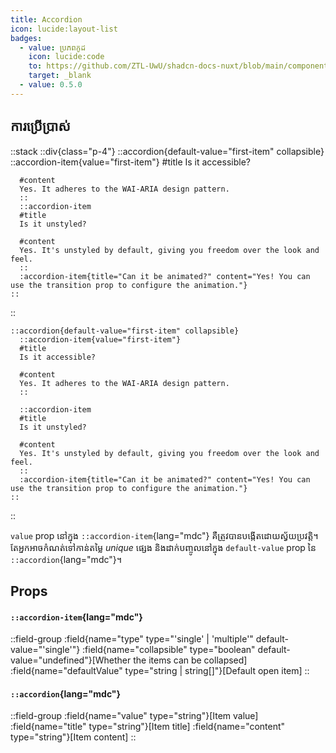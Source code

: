 ```yaml
---
title: Accordion
icon: lucide:layout-list
badges:
  - value: ប្រភពកូដ
    icon: lucide:code
    to: https://github.com/ZTL-UwU/shadcn-docs-nuxt/blob/main/components/content/Accordion.vue
    target: _blank
  - value: 0.5.0
---
```


## ការប្រើប្រាស់

::stack
  ::div{class="p-4"}
    ::accordion{default-value="first-item" collapsible}
      ::accordion-item{value="first-item"}
      #title
      Is it accessible?

      #content
      Yes. It adheres to the WAI-ARIA design pattern.
      ::
      ::accordion-item
      #title
      Is it unstyled?

      #content
      Yes. It's unstyled by default, giving you freedom over the look and feel.
      ::
      :accordion-item{title="Can it be animated?" content="Yes! You can use the transition prop to configure the animation."}
    ::
  ::
  ```mdc
  ::accordion{default-value="first-item" collapsible}
    ::accordion-item{value="first-item"}
    #title
    Is it accessible?

    #content
    Yes. It adheres to the WAI-ARIA design pattern.
    ::

    ::accordion-item
    #title
    Is it unstyled?

    #content
    Yes. It's unstyled by default, giving you freedom over the look and feel.
    ::
    :accordion-item{title="Can it be animated?" content="Yes! You can use the transition prop to configure the animation."}
  ::
  ```
::

`value` prop នៅក្នុង `::accordion-item`{lang="mdc"} គឺត្រូវបានបង្កើតដោយស្វ័យប្រវត្តិ។ តែអ្នកអាចកំណត់ទៅកាន់តម្លៃ _unique_ ផ្សេង និងដាក់បញ្ចូលនៅក្នុង `default-value` prop នៃ `::accordion`{lang="mdc"}។

## Props

#### `::accordion-item`{lang="mdc"}

::field-group
  :field{name="type" type="'single' | 'multiple'" default-value="'single'"}
  :field{name="collapsible" type="boolean" default-value="undefined"}[Whether the items can be collapsed]
  :field{name="defaultValue" type="string | string[]"}[Default open item]
::

#### `::accordion`{lang="mdc"}

::field-group
  :field{name="value" type="string"}[Item value]
  :field{name="title" type="string"}[Item title]
  :field{name="content" type="string"}[Item content]
::
